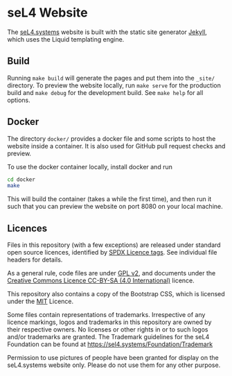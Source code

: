 <!--
    Copyright 2020 seL4 Project a Series of LF Projects, LLC.
    SPDX-License-Identifier: CC-BY-SA-4.0
-->

# seL4 Website

The [seL4.systems](https://sel4.systems) website is built with the
static site generator [Jekyll](https://jekyllrb.com), which uses
the Liquid templating engine.

## Build

Running `make build` will generate the pages and put them into the
`_site/` directory. To preview the website locally, run `make serve`
for the production build and `make debug` for the development build.
See `make help` for all options.

## Docker

The directory `docker/` provides a docker file and some scripts to host
the website inside a container. It is also used for GitHub pull request
checks and preview.

To use the docker container locally, install docker and run

```sh
cd docker
make
```

This will build the container (takes a while the first time), and then
run it such that you can preview the website on port 8080 on your local
machine.


## Licences
Files in this repository (with a few exceptions) are released under
standard open source licences, identified by [SPDX Licence
tags](https://spdx.org).  See individual file headers for details.

As a general rule, code files are under [GPL
v2](https://www.gnu.org/licenses/old-licenses/gpl-2.0.html), and
documents under the [Creative Commons Licence CC-BY-SA (4.0
International)](https://creativecommons.org/licenses/by-sa/4.0/)
licence.

This repository also contains a copy of the Bootstrap CSS, which is
licensed under the
[MIT](https://github.com/twbs/bootstrap/blob/master/LICENSE) Licence.

Some files contain representations of trademarks.  Irrespective of any
licence markings, logos and trademarks in this repository are owned by
their respective owners. No licenses or other rights in or to such
logos and/or trademarks are granted. The Trademark guidelines for the
seL4 Foundation can be found at <https://sel4.systems/Foundation/Trademark>

Permission to use pictures of people have been granted for display on
the seL4.systems website only.  Please do not use them for any other
purpose.